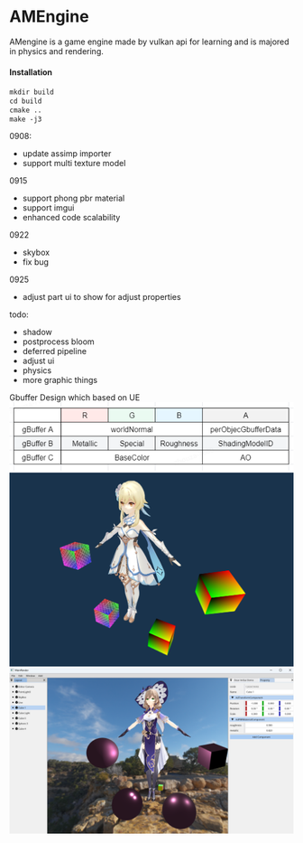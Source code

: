 # AMEngine

AMengine is a game engine made by vulkan api for learning and is majored in physics and rendering. 

#### Installation

```shell
mkdir build
cd build
cmake ..
make -j3
```

0908: 

- update assimp importer
- support multi texture model

0915
  
- support phong pbr material
- support imgui
- enhanced code scalability

0922

- skybox
- fix bug

0925

- adjust part ui to show for adjust properties

todo:
- shadow
- postprocess bloom 
- deferred pipeline
- adjust ui
- physics 
- more graphic things

Gbuffer Design which based on UE
![model](Resource/Image/gbuffer.png)
![model](Resource/Image/model.png)
![model](Resource/Image/gui.png)  

